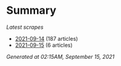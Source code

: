 # Summary
*Latest scrapes*
* [2021-09-14](https://github.com/nuuuwan/news_lk/blob/data/news_lk.2021-09-14.json) (187 articles)
* [2021-09-15](https://github.com/nuuuwan/news_lk/blob/data/news_lk.2021-09-15.json) (6 articles)

*Generated at 02:15AM, September 15, 2021*